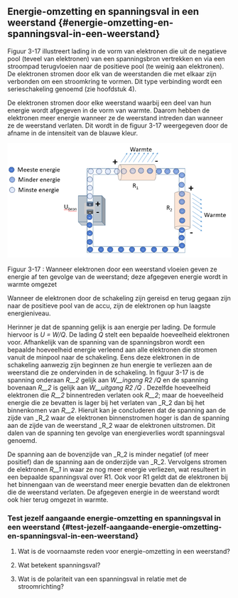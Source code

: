 ## Energie-omzetting en spanningsval in een weerstand {#energie-omzetting-en-spanningsval-in-een-weerstand}

Figuur 3-17 illustreert lading in de vorm van elektronen die uit de negatieve pool (teveel van elektronen) van een spanningsbron vertrekken en via een stroompad terugvloeien naar de positieve pool (te weinig aan elektronen). De elektronen stromen door elk van de weerstanden die met elkaar zijn verbonden om een stroomkring te vormen. Dit type verbinding wordt een serieschakeling genoemd (zie hoofdstuk 4).

De elektronen stromen door elke weerstand waarbij een deel van hun energie wordt afgegeven in de vorm van warmte. Daarom hebben de elektronen meer energie wanneer ze de weerstand intreden dan wanneer ze de weerstand verlaten. Dit wordt in de figuur 3-17 weergegeven door de afname in de intensiteit van de blauwe kleur.

![](/assets/afbeelding_311.png)

Figuur 3-17 : Wanneer elektronen door een weerstand vloeien geven ze energie af ten gevolge van de weerstand; deze afgegeven energie wordt in warmte omgezet

Wanneer de elektronen door de schakeling zijn gereisd en terug gegaan zijn naar de positieve pool van de accu, zijn de elektronen op hun laagste energieniveau.

Herinner je dat de spanning gelijk is aan energie per lading. De formule hiervoor is _U = W/Q_. De lading _Q_ stelt een bepaalde hoeveelheid elektronen voor. Afhankelijk van de spanning van de spanningsbron wordt een bepaalde hoeveelheid energie verleend aan alle elektronen die stromen vanuit de minpool naar de schakeling. Eens deze elektronen in de schakeling aanwezig zijn beginnen ze hun energie te verliezen aan de weerstand die ze ondervinden in de schakeling. In figuur 3-17 is de spanning onderaan _R__2_ gelijk aan _W__ingang R2_ _/Q_ en de spanning bovenaan _R__2_ is gelijk aan _W__uitgang R2_ _/Q_ . Dezelfde hoeveelheid elektronen die _R__2_ binnentreden verlaten ook _R__2_; maar de hoeveelheid energie die ze bevatten is lager bij het verlaten van _R_2 dan bij het binnenkomen van _R__2_. Hieruit kan je concluderen dat de spanning aan de zijde van _R_2 waar de elektronen binnenstromen hoger is dan de spanning aan de zijde van de weerstand _R_2 waar de elektronen uitstromen. Dit dalen van de spanning ten gevolge van energieverlies wordt spanningsval genoemd.

De spanning aan de bovenzijde van _R_2 is minder negatief (of meer positief) dan de spanning aan de onderzijde van _R_2. Vervolgens stromen de elektronen _R__1_ in waar ze nog meer energie verliezen, wat resulteert in een bepaalde spanningsval over R1. Ook voor R1 geldt dat de elektronen bij het binnengaan van de weerstand meer energie bevatten dan de elektronen die de weerstand verlaten. De afgegeven energie in de weerstand wordt ook hier terug omgezet in warmte.

### Test jezelf aangaande energie-omzetting en spanningsval in een weerstand {#test-jezelf-aangaande-energie-omzetting-en-spanningsval-in-een-weerstand}

1.  Wat is de voornaamste reden voor energie-omzetting in een weerstand?

2.  Wat betekent spanningsval?

3.  Wat is de polariteit van een spanningsval in relatie met de stroomrichting?